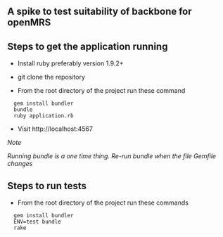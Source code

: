 A spike to test suitability of backbone for openMRS
---------------------------------------------------

Steps to get the application running
------------------------------------

* Install ruby preferably version 1.9.2+

* git clone the repository

* From the root directory of the project run these command

``` shell
  gem install bundler
  bundle
  ruby application.rb
```

* Visit http://localhost:4567

*Note*

_Running bundle is a one time thing. Re-run bundle when the file Gemfile changes_

Steps to run tests
----------------

* From the root directory of the project run these commands

``` shell
  gem install bundler
  ENV=test bundle
  rake
```

